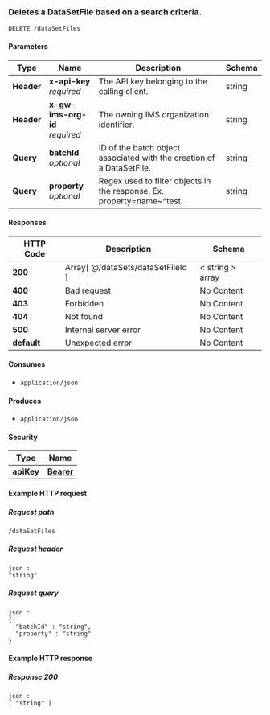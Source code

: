 
<a name="delete_data_set_file_by_search"></a>
### Deletes a DataSetFile based on a search criteria.
```
DELETE /dataSetFiles
```


#### Parameters

|Type|Name|Description|Schema|
|---|---|---|---|
|**Header**|**x-api-key**  <br>*required*|The API key belonging to the calling client.|string|
|**Header**|**x-gw-ims-org-id**  <br>*required*|The owning IMS organization identifier.|string|
|**Query**|**batchId**  <br>*optional*|ID of the batch object associated with the creation of a DataSetFile.|string|
|**Query**|**property**  <br>*optional*|Regex used to filter objects in the response. Ex. property=name~^test.|string|


#### Responses

|HTTP Code|Description|Schema|
|---|---|---|
|**200**|Array[ @/dataSets/dataSetFileId ]|< string > array|
|**400**|Bad request|No Content|
|**403**|Forbidden|No Content|
|**404**|Not found|No Content|
|**500**|Internal server error|No Content|
|**default**|Unexpected error|No Content|


#### Consumes

* `application/json`


#### Produces

* `application/json`


#### Security

|Type|Name|
|---|---|
|**apiKey**|**[Bearer](security.md#bearer)**|


#### Example HTTP request

##### Request path
```
/dataSetFiles
```


##### Request header
```
json :
"string"
```


##### Request query
```
json :
{
  "batchId" : "string",
  "property" : "string"
}
```


#### Example HTTP response

##### Response 200
```
json :
[ "string" ]
```



